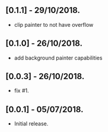 ## [0.1.1] - 29/10/2018.

* clip painter to not have overflow

## [0.1.0] - 26/10/2018.

* add background painter capabilities

## [0.0.3] - 26/10/2018.

* fix #1.

## [0.0.1] - 05/07/2018.

* Initial release.
